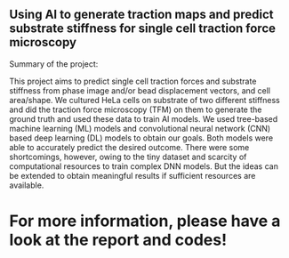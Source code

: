 ## Using AI to generate traction maps and predict substrate stiffness for single cell traction force microscopy

Summary of the project:

This project aims to predict single cell traction forces and substrate stiffness from phase image and/or bead displacement vectors, and cell area/shape. We cultured HeLa cells on substrate of two different stiffness and did the traction force microscopy (TFM) on them to generate the ground truth and used these data to train AI models. We used tree-based machine learning (ML) models and convolutional neural network (CNN) based deep learning (DL) models to obtain our goals. Both models were able to accurately predict the desired outcome. There were some shortcomings, however, owing to the tiny dataset and scarcity of computational resources to train complex DNN models. But the ideas can be extended to obtain meaningful results if sufficient resources are available.

# For more information, please have a look at the report and codes!
